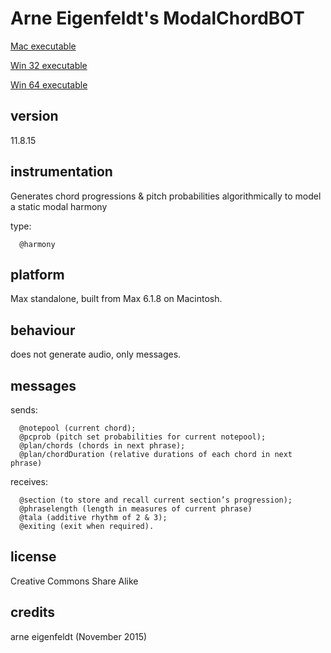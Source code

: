 # Arne Eigenfeldt's ModalChordBOT #

[Mac executable](https://www.sfu.ca/musebots/Musebot_Test_Suite/Musebots/Harmony_generators/ae_ModalChordBOT.zip)

[Win 32 executable](https://www.sfu.ca/musebots/Musebot_Test_Suite/Musebots_Win32/Harmony_generators/ae_ModalChordBOT_w32.zip)

[Win 64 executable](https://www.sfu.ca/musebots/Musebot_Test_Suite/Musebots_Win64/Harmony_generators/ae_ModalChordBOT_w64.zip)

## version ##

11.8.15

## instrumentation ##

Generates chord progressions & pitch probabilities algorithmically to model a static modal harmony

type:

      @harmony

## platform ##

Max standalone, built from Max 6.1.8 on Macintosh.

## behaviour ##

does not generate audio, only messages.

## messages ##

sends:

      @notepool (current chord);
      @pcprob (pitch set probabilities for current notepool);
      @plan/chords (chords in next phrase);
      @plan/chordDuration (relative durations of each chord in next phrase)

receives:

      @section (to store and recall current section’s progression);
      @phraselength (length in measures of current phrase)
      @tala (additive rhythm of 2 & 3);
      @exiting (exit when required).

## license ##

Creative Commons Share Alike

## credits ##

arne eigenfeldt (November 2015)
